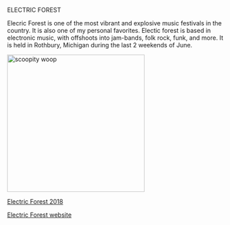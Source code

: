 ELECTRIC FOREST

Elecric Forest is one of the most vibrant and explosive music festivals in the country. It is also one of my personal favorites. 
Electic forest is based in electronic music, with offshoots into jam-bands, folk rock, funk, and more. 
It is held in Rothbury, Michigan during the last 2 weekends of June. 

<a href="https://i.ytimg.com/vi/CYu4Gn1--QI/maxresdefault.jpg" target="_blank"><img src="https://i.ytimg.com/vi/CYu4Gn1--QI/maxresdefault.jpg" alt="scoopity woop"
style="width:width:500px;height:320px;"></a>

[Electric Forest 2018](https://www.youtube.com/watch?v=glCGfosyg_Q)     

[Electric Forest website](https://www.electricforestfestival.com/)

<p style="text-align: right;"><a href="bonnaroo.md"Bonnaroo></a>        
